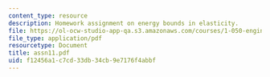 ```yaml
---
content_type: resource
description: Homework assignment on energy bounds in elasticity.
file: https://ol-ocw-studio-app-qa.s3.amazonaws.com/courses/1-050-engineering-mechanics-i-fall-2007/f12456a1c7cd33db34cb9e7176f4abbf_assn11.pdf
file_type: application/pdf
resourcetype: Document
title: assn11.pdf
uid: f12456a1-c7cd-33db-34cb-9e7176f4abbf
---
```

